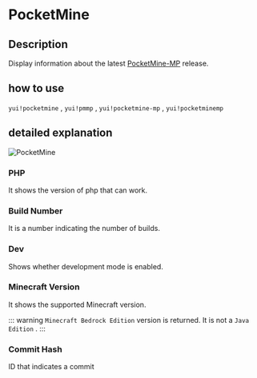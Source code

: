 # PocketMine

## Description

Display information about the latest [PocketMine-MP](https://pmmp.io) release.

## how to use

`yui!pocketmine` , `yui!pmmp` , `yui!pocketmine-mp` , `yui!pocketminemp`

## detailed explanation

![PocketMine](https://i.imgur.com/wKaxnc2.png)

### PHP

It shows the version of php that can work.

### Build Number

It is a number indicating the number of builds.

### Dev

Shows whether development mode is enabled.

### Minecraft Version

It shows the supported Minecraft version.

::: warning `Minecraft Bedrock Edition` version is returned. 
 It is not a `Java Edition` . :::

### Commit Hash

ID that indicates a commit
